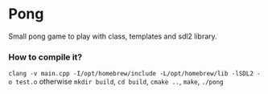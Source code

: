 # Pong
Small pong game to play with class, templates and sdl2 library.

### How to compile it?
`clang -v main.cpp -I/opt/homebrew/include -L/opt/homebrew/lib -lSDL2 -o test.o` otherwise `mkdir build`, `cd build`, `cmake ..`, `make`, `./pong`
